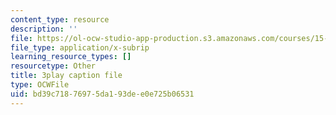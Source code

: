 ```yaml
---
content_type: resource
description: ''
file: https://ol-ocw-studio-app-production.s3.amazonaws.com/courses/15-031j-energy-decisions-markets-and-policies-spring-2012/bd39c71876975da193dee0e725b06531_-WapZQ_LwFM.vtt
file_type: application/x-subrip
learning_resource_types: []
resourcetype: Other
title: 3play caption file
type: OCWFile
uid: bd39c718-7697-5da1-93de-e0e725b06531
---
```

